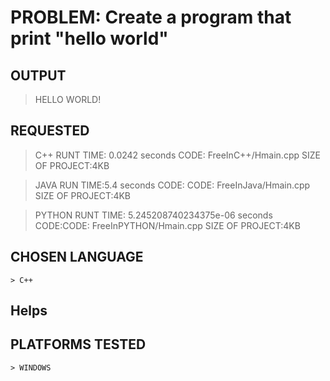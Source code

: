 # PROBLEM: Create a program that print "hello world"
## OUTPUT 
> HELLO WORLD!
    
## REQUESTED

   > C++ RUNT TIME: 0.0242 seconds
    CODE: FreeInC++/Hmain.cpp
   > SIZE OF PROJECT:4KB
    
   > JAVA RUN TIME:5.4 seconds
     CODE: CODE: FreeInJava/Hmain.cpp
   > SIZE OF PROJECT:4KB
   
    
   > PYTHON RUNT TIME: 5.245208740234375e-06 seconds
    CODE:CODE: FreeInPYTHON/Hmain.cpp
   > SIZE OF PROJECT:4KB
    
## CHOSEN LANGUAGE
    > C++
    
## Helps   

## PLATFORMS TESTED
    > WINDOWS
   
   
  
